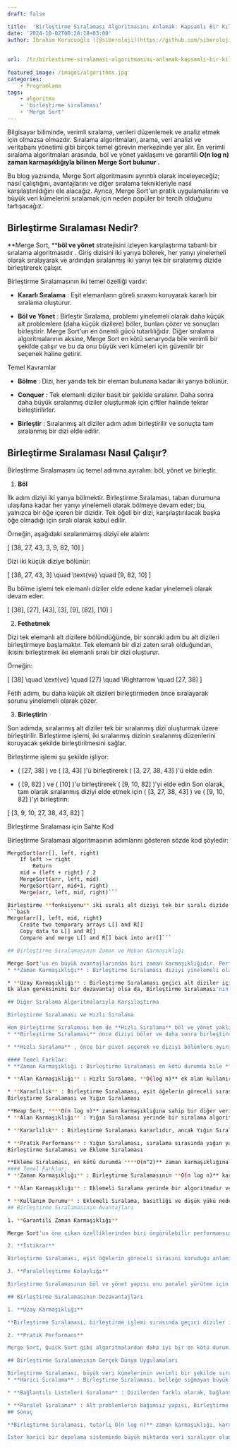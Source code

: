 ```yaml
---
draft: false

title:  'Birleştirme Sıralaması Algoritmasını Anlamak: Kapsamlı Bir Kılavuz'
date: '2024-10-02T00:28:18+03:00'
author: İbrahim Korucuoğlu ([@siberoloji](https://github.com/siberoloji))
 
 
url:  /tr/birlestirme-siralamasi-algoritmasini-anlamak-kapsamli-bir-kilavuz/
 
featured_image: /images/algorithms.jpg
categories:
    - Programlama
tags:
    - algoritma
    - 'birleştirme sıralaması'
    - 'Merge Sort'
---
```

Bilgisayar biliminde, verimli sıralama, verileri düzenlemek ve analiz etmek için olmazsa olmazdır. Sıralama algoritmaları, arama, veri analizi ve veritabanı yönetimi gibi birçok temel görevin merkezinde yer alır. En verimli sıralama algoritmaları arasında, böl ve yönet yaklaşımı ve garantili **O(n log n) zaman karmaşıklığıyla bilinen ****Merge Sort** bulunur .****

Bu blog yazısında, Merge Sort algoritmasını ayrıntılı olarak inceleyeceğiz; nasıl çalıştığını, avantajlarını ve diğer sıralama teknikleriyle nasıl karşılaştırıldığını ele alacağız. Ayrıca, Merge Sort'un pratik uygulamalarını ve büyük veri kümelerini sıralamak için neden popüler bir tercih olduğunu tartışacağız.

## Birleştirme Sıralaması Nedir?

**Merge Sort, ****böl ve yönet** stratejisini izleyen karşılaştırma tabanlı bir sıralama algoritmasıdır . Giriş dizisini iki yarıya bölerek, her yarıyı yinelemeli olarak sıralayarak ve ardından sıralanmış iki yarıyı tek bir sıralanmış dizide birleştirerek çalışır.

Birleştirme Sıralamasının iki temel özelliği vardır:
* **Kararlı Sıralama** : Eşit elemanların göreli sırasını koruyarak kararlı bir sıralama oluşturur.

* **Böl ve Yönet** : Birleştir Sıralama, problemi yinelemeli olarak daha küçük alt problemlere (daha küçük dizilere) böler, bunları çözer ve sonuçları birleştirir.
Merge Sort'un en önemli gücü tutarlılığıdır. Diğer sıralama algoritmalarının aksine, Merge Sort en kötü senaryoda bile verimli bir şekilde çalışır ve bu da onu büyük veri kümeleri için güvenilir bir seçenek haline getirir.

Temel Kavramlar
* **Bölme** : Dizi, her yarıda tek bir eleman bulunana kadar iki yarıya bölünür.

* **Conquer** : Tek elemanlı diziler basit bir şekilde sıralanır. Daha sonra daha büyük sıralanmış diziler oluşturmak için çiftler halinde tekrar birleştirilirler.

* **Birleştir** : Sıralanmış alt diziler adım adım birleştirilir ve sonuçta tam sıralanmış bir dizi elde edilir.
## Birleştirme Sıralaması Nasıl Çalışır?

Birleştirme Sıralamasını üç temel adımına ayıralım: böl, yönet ve birleştir.

1. **Böl**

İlk adım diziyi iki yarıya bölmektir. Birleştirme Sıralaması, taban durumuna ulaşılana kadar her yarıyı yinelemeli olarak bölmeye devam eder; bu, yalnızca bir öğe içeren bir dizidir. Tek öğeli bir dizi, karşılaştırılacak başka öğe olmadığı için sıralı olarak kabul edilir.

Örneğin, aşağıdaki sıralanmamış diziyi ele alalım:

[ [38, 27, 43, 3, 9, 82, 10] ]

Dizi iki küçük diziye bölünür:

[ [38, 27, 43, 3] \quad \text{ve} \quad [9, 82, 10] ]

Bu bölme işlemi tek elemanlı diziler elde edene kadar yinelemeli olarak devam eder:

[ [38], [27], [43], [3], [9], [82], [10] ]

2. **Fethetmek**

Dizi tek elemanlı alt dizilere bölündüğünde, bir sonraki adım bu alt dizileri birleştirmeye başlamaktır. Tek elemanlı bir dizi zaten sıralı olduğundan, ikisini birleştirmek iki elemanlı sıralı bir dizi oluşturur.

Örneğin:

[ [38] \quad \text{ve} \quad [27] \quad \Rightarrow \quad [27, 38] ]

Fetih adımı, bu daha küçük alt dizileri birleştirmeden önce sıralayarak sorunu yinelemeli olarak çözer.

3. **Birleştirin**

Son adımda, sıralanmış alt diziler tek bir sıralanmış dizi oluşturmak üzere birleştirilir. Birleştirme işlemi, iki sıralanmış dizinin sıralanmış düzenlerini koruyacak şekilde birleştirilmesini sağlar.

Birleştirme işlemi şu şekilde işliyor:
* ( [27, 38] ) ve ( [3, 43] )'ü birleştirerek ( [3, 27, 38, 43] )'ü elde edin

* ( [9, 82] ) ve ( [10] )'u birleştirerek ( [9, 10, 82] )'yi elde edin
Son olarak, tam olarak sıralanmış diziyi elde etmek için ( [3, 27, 38, 43] ) ve ( [9, 10, 82] )'yi birleştirin:

[ [3, 9, 10, 27, 38, 43, 82] ]

Birleştirme Sıralaması için Sahte Kod

Birleştirme Sıralaması algoritmasının adımlarını gösteren sözde kod şöyledir:
```bash
MergeSort(arr[], left, right)
    If left >= right
        Return
    mid = (left + right) / 2
    MergeSort(arr, left, mid)
    MergeSort(arr, mid+1, right)
    Merge(arr, left, mid, right)```

Birleştirme **fonksiyonu** iki sıralı alt diziyi tek bir sıralı dizide birleştirir:
```bash
Merge(arr[], left, mid, right)
    Create two temporary arrays L[] and R[]
    Copy data to L[] and R[]
    Compare and merge L[] and R[] back into arr[]```

## Birleştirme Sıralamasının Zaman ve Mekan Karmaşıklığı

Merge Sort'un en büyük avantajlarından biri zaman karmaşıklığıdır. Performansını analiz edelim:
* **Zaman Karmaşıklığı** : Birleştirme Sıralaması diziyi yinelemeli olarak iki yarıya böler. Bu, **O(log n)** bölünmeyle sonuçlanır. Birleştirme adımı, iki alt diziyi birleştirmek için **O(n)** karşılaştırma gerektirir. Bu nedenle, Birleştirme Sıralamasının toplam zaman karmaşıklığı **O(n log n)'** dir . Bu zaman karmaşıklığı en iyi, en kötü ve ortalama durumlar için geçerlidir ve Birleştirme Sıralamasını büyük veri kümeleri için oldukça verimli bir algoritma haline getirir.

* **Uzay Karmaşıklığı** : Birleştirme Sıralaması geçici alt diziler için ek alan gerektirir ve bu da uzay karmaşıklığını **O(n)** yapar . Bunun nedeni, birleştirme işlemi sırasında bölünmüş dizileri depolamak için ek alana ihtiyaç duymamızdır.
Ek alan gereksinimi bir dezavantaj olsa da, Birleştirme Sıralaması'nın garantili **O(n log n)** zaman karmaşıklığı, özellikle tutarlı performansın kritik olduğu büyük veri kümeleriyle uğraşırken onu güvenilir bir seçim haline getirir.

## Diğer Sıralama Algoritmalarıyla Karşılaştırma

Birleştirme Sıralaması ve Hızlı Sıralama

Hem Birleştirme Sıralaması hem de **Hızlı Sıralama** böl ve yönet yaklaşımını kullanır, ancak stratejileri bakımından önemli ölçüde farklılık gösterirler:
* **Birleştirme Sıralaması** önce diziyi böler ve daha sonra birleştirerek fetheder.

* **Hızlı Sıralama** , önce bir pivot seçerek ve diziyi bölümlere ayırarak, ardından bölümleri yinelemeli olarak sıralayarak fetheder.

#### Temel Farklar:
* **Zaman Karmaşıklığı : Birleştirme Sıralaması en kötü durumda bile ****O(n log n)** garantili zaman karmaşıklığına sahipken , Hızlı Sıralamanın en kötü durumdaki zaman karmaşıklığı **O(n^2)** 'dir . Ancak, Hızlı Sıralama genellikle ortalama olarak daha iyi performans gösterir.

* **Alan Karmaşıklığı** : Hızlı Sıralama, **O(log n)** ek alan kullanırken, Birleştirme Sıralaması birleştirme işlemi nedeniyle **O(n)** gerektirir . Hızlı Sıralama, genellikle minimum ek belleğe ihtiyaç duyulan yerinde sıralama için tercih edilir.

* **Kararlılık** : Birleştirme Sıralaması, eşit öğelerin göreceli sırasını koruyarak kararlıdır. Hızlı Sıralama, değişikliklerle kararlı hale getirilebilmesine rağmen, doğası gereği kararlı değildir.
Birleştirme Sıralaması ve Yığın Sıralaması

**Heap Sort, ****O(n log n)** zaman karmaşıklığına sahip bir diğer verimli algoritmadır . İşte Merge Sort ile karşılaştırılması:
* **Alan Karmaşıklığı** : Yığın Sıralaması yerinde bir sıralama algoritmasıdır, yani giriş dizisinin ötesinde ekstra bellek gerektirmez. Öte yandan Birleştirme Sıralaması **O(n)** ek alan gerektirir.

* **Kararlılık** : Birleştirme Sıralaması kararlıdır, ancak Yığın Sıralaması kararlı değildir.

* **Pratik Performans** : Yığın Sıralaması, sıralama sırasında yığın yapısını sürdürmenin getirdiği ek yük nedeniyle Birleştirme Sıralamasına kıyasla pratikte genellikle daha yavaştır. Birleştirme Sıralaması genellikle kararlılığın ve tutarlı performansın önemli olduğu senaryolar için tercih edilir.
Birleştirme Sıralaması ve Ekleme Sıralaması

**Ekleme Sıralaması, en kötü durumda ****O(n^2)** zaman karmaşıklığına sahip basit bir sıralama algoritmasıdır . Küçük diziler için verimli olsa da, Birleştirme Sıralaması büyük veri kümeleriyle uğraşırken Ekleme Sıralamasını geride bırakır.
#### Temel Farklar:
* **Zaman Karmaşıklığı** : Birleştirme Sıralamasının **O(n log n)** karmaşıklığı, en kötü durumda **O(n^2)** olan Ekleme Sıralamasından çok daha verimli olmasını sağlar .

* **Alan Karmaşıklığı** : Eklemeli Sıralama yerinde bir algoritmadır ve **O(1)** ek bellek kullanır, Birleştirme Sıralaması ise **O(n)** alan gerektirir.

* **Kullanım Durumu** : Eklemeli Sıralama, basitliği ve düşük yükü nedeniyle genellikle küçük diziler veya neredeyse sıralanmış veriler için tercih edilir. Birleştirmeli Sıralama, verimliliğin daha kritik olduğu daha büyük veri kümeleri için daha iyidir.
## Birleştirme Sıralamasının Avantajları

1. **Garantili Zaman Karmaşıklığı**

Merge Sort'un öne çıkan özelliklerinden biri öngörülebilir performansıdır. Giriş verilerinden bağımsız olarak, Merge Sort tutarlı bir şekilde **O(n log n)** sürede çalışır. Bu, özellikle büyük veri kümelerini işlerken veya en kötü durum performansının kontrol edilmesi gerektiğinde, sıralama için güvenilir bir seçenek haline getirir.

2. **İstikrar**

Birleştirme Sıralaması, eşit öğelerin göreceli sırasını koruduğu anlamına gelen istikrarlı bir sıralama algoritmasıdır. Bu, özellikle veri sırasının önemli olduğu uygulamalarda önemlidir (örneğin, kayıtları birden fazla ölçüte göre sıralama).

3. **Paralelleştirme Kolaylığı**

Birleştirme Sıralamasının böl ve yönet yapısı onu paralel yürütme için oldukça uygun hale getirir. Alt diziler bağımsız olduğundan, paralel olarak sıralanabilirler ve bu da çok çekirdekli işlemcilerde veya dağıtılmış sistemlerde daha hızlı performansa yol açar.

## Birleştirme Sıralamasının Dezavantajları

1. **Uzay Karmaşıklığı**

**Birleştirme Sıralaması, birleştirme işlemi sırasında geçici diziler için O(n)** ek alan gerektirir . Büyük veri kümeleri için, özellikle bellek sınırlı olduğunda, bu önemli bir dezavantaj olabilir.

2. **Pratik Performans**

Merge Sort, Quick Sort gibi algoritmalardan daha iyi bir en kötü durum zaman karmaşıklığına sahip olsa da, alt dizileri oluşturma ve birleştirme yükü nedeniyle pratikte genellikle daha yavaş performans gösterir. Quick Sort veya Heap Sort gibi algoritmalar, bellek kullanımı bir endişe olduğunda veya pratik performans en kötü durum garantilerinden daha önemli olduğunda sıklıkla tercih edilir.

## Birleştirme Sıralamasının Gerçek Dünya Uygulamaları

Birleştirme Sıralaması, büyük veri kümelerinin verimli bir şekilde sıralanması gereken çeşitli uygulamalarda kullanılır:
* **Harici Sıralama** : Birleştirme Sıralaması, belleğe sığmayan büyük veri kümelerini (harici sıralama) sıralamak için idealdir, örneğin diskteki dosyaları sıralamak gibi. Verileri belleğe sığabilecek daha küçük parçalara bölerek ve sıralanmış parçaları birleştirerek, Birleştirme Sıralaması verimli disk G/Ç sağlar.

* **Bağlantılı Listeleri Sıralama** : Dizilerden farklı olarak, bağlantılı listeler rastgele erişime sahip değildir ve bu da Hızlı Sıralama gibi algoritmaları daha az etkili hale getirir. Birleştirme Sıralaması, verilere yalnızca sıralı erişim gerektirdiği için bağlantılı listeler için oldukça uygundur.

* **Paralel Sıralama** : Alt problemlerin bağımsız yapısı, Birleştirme Sıralamasını, genellikle yüksek performanslı bilgi işlemde kullanılan paralel sıralama için doğal bir aday yapar.
## Sonuç

**Birleştirme Sıralaması, tutarlı O(n log n)** zaman karmaşıklığı, kararlılığı ve paralelleştirmeye uygunluğu nedeniyle en güvenilir ve etkili sıralama algoritmalarından biridir . Yerinde sıralama algoritmalarına kıyasla ek bellek gerektirse de, öngörülebilir performansı onu özellikle en kötü durum performansının ve kararlılığının kritik olduğu senaryolarda büyük veri kümelerini işlemek için mükemmel bir seçim haline getirir.

İster harici bir depolama sisteminde büyük miktarda veri sıralıyor olun, ister büyük bellek içi veri kümelerini işliyor olun, Merge Sort güvenilir, verimli ve ölçeklenebilir bir çözüm sunar. Merge Sort'un nasıl çalıştığını ve ne zaman kullanılacağını anlamak, bilgisayar algoritmaları dünyasındaki birçok pratik sıralama sorununu çözmenize yardımcı olacaktır.
